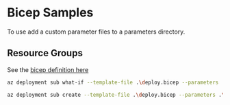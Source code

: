 # Bicep Samples

To use add a custom parameter files to a parameters directory.

## Resource Groups

See the [bicep definition here](https://learn.microsoft.com/en-us/azure/templates/microsoft.resources/resourcegroups?pivots=deployment-language-bicep)

```sh
az deployment sub what-if --template-file .\deploy.bicep --parameters .\parameters\parameters.json -l <LOCATION>
```

```sh
az deployment sub create --template-file .\deploy.bicep --parameters .\parameters\parameters.json -l <LOCATION>
```
